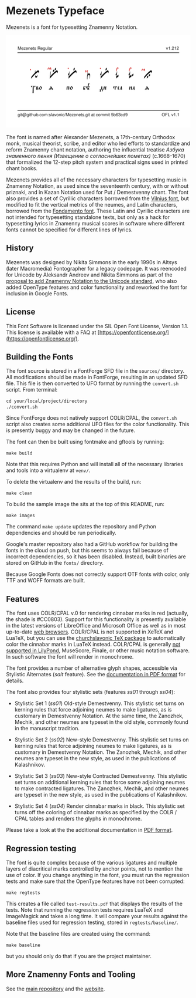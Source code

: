 # Mezenets Typeface

Mezenets is a font for typesetting Znamenny Notation.

![Sample Image](documentation/image2.png)

The font is named after Alexander Mezenets, a 17th-century Orthodox monk, musical theorist, scribe, and editor who led efforts to standardize and reform Znamenny chant notation, authoring the influential treatise *Азбука знаменного пения (Извещение о согласнейших пометах)* (c.1668–1670) that formalized the 12-step pitch system and practical signs used in printed chant books.

Mezenets provides all of the necessary characters for typesetting music in Znamenny Notation, as used since the seventeenth century, with or without priznaki, and in Kazan Notation used for Put / Demestvenny chant.
The font also provides a set of Cyrillic characters
borrowed from the [Vilnius font](https://github.com/slavonic/Vilnius), but modified to fit the vertical metrics of the neumes, and Latin characters, borrowed from the [Fondamento font](https://github.com/librefonts/Fondamento). These Latin and Cyrillic characters are not intended for typesetting standalone texts, but only as a hack for typesetting lyrics in Znamenny musical scores in software where different fonts cannot be specified for different lines of lyrics.

## History

Mezenets was designed by Nikita Simmons in the early 1990s in Altsys (later Macromedia) Fontographer for a legacy codepage.
It was reencoded for Unicode by Aleksandr Andreev and Nikita Simmons
as part of the [proposal to add Znamenny Notation to the Unicode standard](https://www.ponomar.net/files/palaeoslavic.pdf), who also added OpenType features and color functionality and reworked the font for inclusion in Google Fonts.

## License

This Font Software is licensed under the SIL Open Font License,
Version 1.1. This license is available with a FAQ at
[https://openfontlicense.org/](https://openfontlicense.org/).

## Building the Fonts

The font source is stored in a FontForge SFD file in the `sources/` directory. All modifications should be made in FontForge, resulting in an updated SFD file. This file is then converted to UFO format by running the `convert.sh` script. From terminal:

```
cd your/local/project/directory
./convert.sh
```

Since FontForge does not natively support COLR/CPAL, the `convert.sh` script also creates some additional UFO files for the color functionality. This is presently buggy and may be changed in the future.

The font can then be built using fontmake and gftools by running:

```
make build
```

Note that this requires Python and will install all of the necessary libraries and tools into a virtualenv at `venv/`.

To delete the virtualenv and the results of the build, run:

```
make clean
```

To build the sample image the sits at the top of this README, run:

```
make images
```

The command `make update` updates the repository and Python dependencies and should be run periodically.

Google's master repository also had a GitHub workflow for building the fonts in the cloud on push, but this seems to always fail because of incorrect dependencies, so it has been disabled. Instead, built binaries are stored on GitHub in the `fonts/` directory.

Because Google Fonts does not correctly support OTF fonts with color, only TTF and WOFF formats are built.

## Features

The font uses COLR/CPAL v.0 for rendering cinnabar marks in red (actually, the shade is #CC0803). Support for this functionality is presently available in the latest versions of LibreOffice and Microsoft Office as well as in most up-to-date [web browsers](https://caniuse.com/?search=colr-v0). COLR/CPAL is not supported in XeTeX and LuaTeX, but you can use the [churchslavonic TeX package](https://ctan.org/pkg/churchslavonic) to automatically color the cinnabar marks in LuaTeX instead. COLR/CPAL is generally [not supported in LilyPond](https://lilypond.org/doc/v2.25/Documentation/notation/fonts), MuseScore, Finale, or other music notation software. In such software the font will render in monochrome.

The font provides a number of alternative glyph shapes, accessible via Stylistic Alternates (*salt* feature). See the [documentation in PDF format](https://www.ponomar.net/files/fonts-znam.pdf) for details.

The font also provides four stylistic sets (features *ss01* through *ss04*):
* Stylistic Set 1 (*ss01*) Old-style Demestvenny. This stylistic set turns on kerning rules that force adjoining neumes to make ligatures, as is customary in Demestvenny Notation. At the same time, the Zanozhek, Mechik, and other neumes are typeset in the old style, commonly found in the manuscript tradition.

* Stylistic Set 2 (*ss02*) New-style Demestvenny. This stylistic set turns on kerning rules that force adjoining neumes to make ligatures, as is customary in Demestvenny Notation. The Zanozhek, Mechik, and other neumes are typeset in the new style, as used in the publications of Kalashnikov.

* Stylistic Set 3 (*ss03*) New-style Contracted Demestvenny. This stylistic set turns on additional kerning rules that force some adjoining neumes to make contracted ligatures. The Zanozhek, Mechik, and other neumes are typeset in the new style, as used in the publications of Kalashnikov.

* Stylistic Set 4 (*ss04*) Render cinnabar marks in black. This stylistic set turns off the coloring of cinnabar marks as specified by the COLR / CPAL tables and renders the glyphs in monochrome. 

Please take a look at the the additional documentation in [PDF format](https://www.ponomar.net/files/fonts-znam.pdf).

## Regression testing

The font is quite complex because of the various ligatures and multiple layers of diacritical marks controlled by anchor points, not to mention the use of color. If you change anything in the font, you must run the regression tests and make sure that the OpenType features have not been corrupted:

```
make regtests
```

This creates a file called `test-results.pdf` that displays the results of the tests. Note that running the regression tests requires LuaTeX and ImageMagick and takes a long time. It will compare your results against the baseline files used for regression testing, stored in `regtests/baseline/`.

Note that the baseline files are created using the command:

```
make baseline
```

but you should only do that if you are the project maintainer.

## More Znamenny Fonts and Tooling

See the [main repository](https://github.com/slavonic/fonts-znam/) and the [website](https://sci.ponomar.net/music.html).